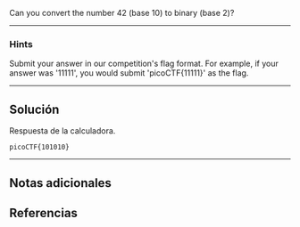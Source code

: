 Can you convert the number 42 (base 10) to binary (base 2)?

--------------------------------------------------
### Hints
Submit your answer in our competition's flag format. For example, if your answer was '11111', you would submit 'picoCTF{11111}' as the flag.
____________________________________________________________
## Solución
Respuesta de la calculadora.

`picoCTF{101010}`

___________________________________________
## Notas adicionales

## Referencias
